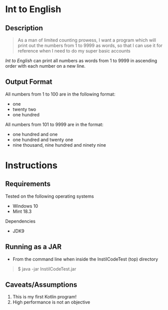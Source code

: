 # Int to English


## Description

> As a man of limited counting prowess, I want a program which will print out the numbers from 1 to 9999 as words, so that I can use it for reference when I need to do my super basic accounts


*Int to English* can print all numbers as words from 1 to 9999 in ascending order with each number on a new line. 

## Output Format 
All numbers from 1 to 100 are in the following format: 
  - one 
  - twenty two
  - one hundred 

All numbers from 101 to 9999 are in the format: 
  - one hundred and one 
  - one hundred and twenty one
  - nine thousand, nine hundred and ninety nine 
  
# Instructions
## Requirements
Tested on the following operating systems
- Windows 10
- Mint 18.3

Dependencies

- JDK9

## Running as a JAR 

- From the command line when inside the InstilCodeTest (top) directory
> $ java -jar InstilCodeTest.jar

## Caveats/Assumptions
1. This is my first Kotlin program!
2. High performance is not an objective
